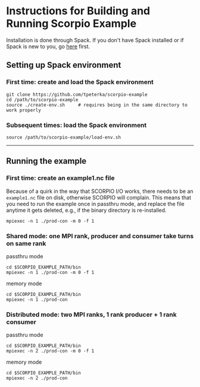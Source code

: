 # Instructions for Building and Running Scorpio Example

Installation is done through Spack. If you don't have Spack installed or if Spack is new to you, go [here](https://spack.readthedocs.io/en/latest/) first.

## Setting up Spack environment

### First time: create and load the Spack environment

```
git clone https://github.com/tpeterka/scorpio-example
cd /path/to/scorpio-example
source ./create-env.sh     # requires being in the same directory to work properly
```

### Subsequent times: load the Spack environment

```
source /path/to/scorpio-example/load-env.sh
```

-----

## Running the example

### First time: create an example1.nc file

Because of a quirk in the way that SCORPIO I/O works, there needs to be an `example1.nc` file on disk, otherwise SCORPIO
will complain. This means that you need to run the example once in passthru mode, and replace the file anytime it gets
deleted, e.g., if the binary directory is re-installed.
```
mpiexec -n 1 ./prod-con -m 0 -f 1
```

### Shared mode: one MPI rank, producer and consumer take turns on same rank

passthru mode
```
cd $SCORPIO_EXAMPLE_PATH/bin
mpiexec -n 1 ./prod-con -m 0 -f 1
```
memory mode
```
cd $SCORPIO_EXAMPLE_PATH/bin
mpiexec -n 1 ./prod-con
```
### Distributed mode: two MPI ranks, 1 rank producer + 1 rank consumer

passthru mode
```
cd $SCORPIO_EXAMPLE_PATH/bin
mpiexec -n 2 ./prod-con -m 0 -f 1
```
memory mode
```
cd $SCORPIO_EXAMPLE_PATH/bin
mpiexec -n 2 ./prod-con
```



